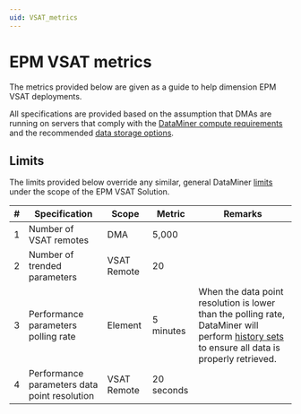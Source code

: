 ```yaml
---
uid: VSAT_metrics
---
```


# EPM VSAT metrics

The metrics provided below are given as a guide to help dimension EPM VSAT deployments.

All specifications are provided based on the assumption that DMAs are running on servers that comply with the [DataMiner compute requirements](xref:DataMiner_Compute_Requirements) and the recommended [data storage options](xref:Supported_system_data_storage_architectures).

## Limits

The limits provided below override any similar, general DataMiner [limits](xref:dataminer_metrics#limits) under the scope of the EPM VSAT Solution.

| \# | Specification | Scope | Metric | Remarks |
| -- | ------------- | ----- | ------- | ------- |
| 1 | Number of VSAT remotes | DMA | 5,000 ||
| 2 | Number of trended parameters | VSAT Remote | 20 ||
| 3 | Performance parameters polling rate | Element | 5 minutes | When the data point resolution is lower than the polling rate, DataMiner will perform [history sets](xref:history_set_benchmarks) to ensure all data is properly retrieved. |
| 4 | Performance parameters data point resolution | VSAT Remote | 20 seconds ||
